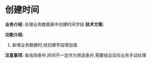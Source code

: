 # 创建时间
**业务介绍:**
处理业务数据表中创建时间字段
**技术方案:**

**功能介绍:**
1. 新增业务数据时,给创建字段增加值


**注意事项:**
查询场景中,时间不一定作为筛选条件,需要结合实际业务手动处理